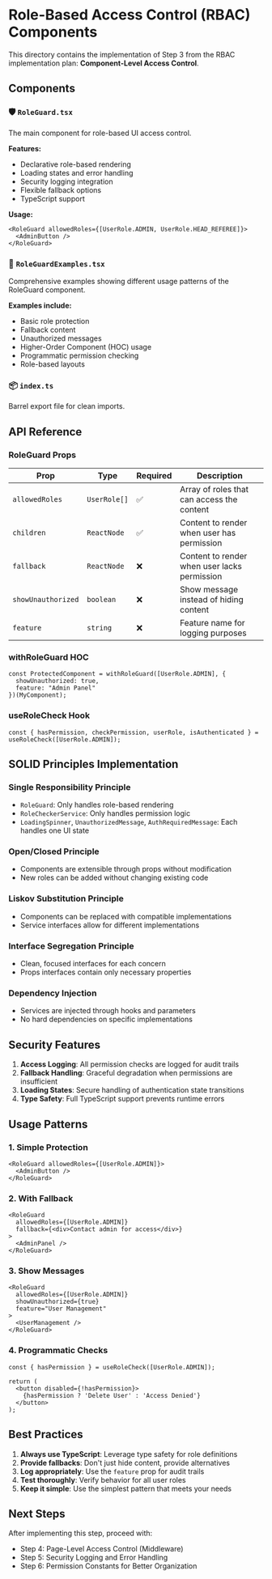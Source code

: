 # Role-Based Access Control (RBAC) Components

This directory contains the implementation of Step 3 from the RBAC implementation plan: **Component-Level Access Control**.

## Components

### 🛡️ `RoleGuard.tsx`
The main component for role-based UI access control.

**Features:**
- Declarative role-based rendering
- Loading states and error handling
- Security logging integration
- Flexible fallback options
- TypeScript support

**Usage:**
```tsx
<RoleGuard allowedRoles={[UserRole.ADMIN, UserRole.HEAD_REFEREE]}>
  <AdminButton />
</RoleGuard>
```

### 🎨 `RoleGuardExamples.tsx`
Comprehensive examples showing different usage patterns of the RoleGuard component.

**Examples include:**
- Basic role protection
- Fallback content
- Unauthorized messages
- Higher-Order Component (HOC) usage
- Programmatic permission checking
- Role-based layouts

### 📦 `index.ts`
Barrel export file for clean imports.

## API Reference

### RoleGuard Props

| Prop | Type | Required | Description |
|------|------|----------|-------------|
| `allowedRoles` | `UserRole[]` | ✅ | Array of roles that can access the content |
| `children` | `ReactNode` | ✅ | Content to render when user has permission |
| `fallback` | `ReactNode` | ❌ | Content to render when user lacks permission |
| `showUnauthorized` | `boolean` | ❌ | Show message instead of hiding content |
| `feature` | `string` | ❌ | Feature name for logging purposes |

### withRoleGuard HOC

```tsx
const ProtectedComponent = withRoleGuard([UserRole.ADMIN], {
  showUnauthorized: true,
  feature: "Admin Panel"
})(MyComponent);
```

### useRoleCheck Hook

```tsx
const { hasPermission, checkPermission, userRole, isAuthenticated } = useRoleCheck([UserRole.ADMIN]);
```

## SOLID Principles Implementation

### Single Responsibility Principle
- `RoleGuard`: Only handles role-based rendering
- `RoleCheckerService`: Only handles permission logic
- `LoadingSpinner`, `UnauthorizedMessage`, `AuthRequiredMessage`: Each handles one UI state

### Open/Closed Principle
- Components are extensible through props without modification
- New roles can be added without changing existing code

### Liskov Substitution Principle
- Components can be replaced with compatible implementations
- Service interfaces allow for different implementations

### Interface Segregation Principle
- Clean, focused interfaces for each concern
- Props interfaces contain only necessary properties

### Dependency Injection
- Services are injected through hooks and parameters
- No hard dependencies on specific implementations

## Security Features

1. **Access Logging**: All permission checks are logged for audit trails
2. **Fallback Handling**: Graceful degradation when permissions are insufficient
3. **Loading States**: Secure handling of authentication state transitions
4. **Type Safety**: Full TypeScript support prevents runtime errors

## Usage Patterns

### 1. Simple Protection
```tsx
<RoleGuard allowedRoles={[UserRole.ADMIN]}>
  <AdminButton />
</RoleGuard>
```

### 2. With Fallback
```tsx
<RoleGuard 
  allowedRoles={[UserRole.ADMIN]} 
  fallback={<div>Contact admin for access</div>}
>
  <AdminPanel />
</RoleGuard>
```

### 3. Show Messages
```tsx
<RoleGuard 
  allowedRoles={[UserRole.ADMIN]} 
  showUnauthorized={true}
  feature="User Management"
>
  <UserManagement />
</RoleGuard>
```

### 4. Programmatic Checks
```tsx
const { hasPermission } = useRoleCheck([UserRole.ADMIN]);

return (
  <button disabled={!hasPermission}>
    {hasPermission ? 'Delete User' : 'Access Denied'}
  </button>
);
```

## Best Practices

1. **Always use TypeScript**: Leverage type safety for role definitions
2. **Provide fallbacks**: Don't just hide content, provide alternatives
3. **Log appropriately**: Use the `feature` prop for audit trails
4. **Test thoroughly**: Verify behavior for all user roles
5. **Keep it simple**: Use the simplest pattern that meets your needs

## Next Steps

After implementing this step, proceed with:
- Step 4: Page-Level Access Control (Middleware)
- Step 5: Security Logging and Error Handling
- Step 6: Permission Constants for Better Organization
